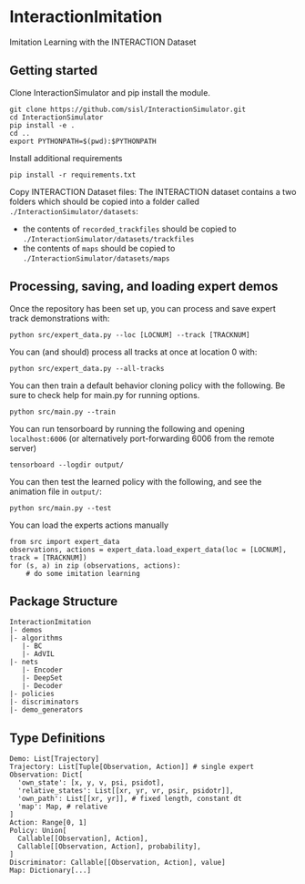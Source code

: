 # InteractionImitation
Imitation Learning with the INTERACTION Dataset

## Getting started
Clone InteractionSimulator and pip install the module.
```
git clone https://github.com/sisl/InteractionSimulator.git
cd InteractionSimulator
pip install -e .
cd ..
export PYTHONPATH=$(pwd):$PYTHONPATH
```
Install additional requirements
```
pip install -r requirements.txt
```
Copy INTERACTION Dataset files:
The INTERACTION dataset contains a two folders which should be copied into a folder called `./InteractionSimulator/datasets`: 
  - the contents of `recorded_trackfiles` should be copied to `./InteractionSimulator/datasets/trackfiles`
  - the contents of `maps` should be copied to `./InteractionSimulator/datasets/maps`

## Processing, saving, and loading expert demos
Once the repository has been set up, you can process and save expert track demonstrations with:
```
python src/expert_data.py --loc [LOCNUM] --track [TRACKNUM]
```
You can (and should) process all tracks at once at location 0 with:
```
python src/expert_data.py --all-tracks
```

You can then train a default behavior cloning policy with the following. Be sure to check help for main.py for running options.
```
python src/main.py --train
```
You can run tensorboard by running the following and opening `localhost:6006` (or alternatively port-forwarding 6006 from the remote server)
```
tensorboard --logdir output/
```
You can then test the learned policy with the following, and see the animation file in `output/`:
```
python src/main.py --test
```


You can load the experts actions manually
```
from src import expert_data
observations, actions = expert_data.load_expert_data(loc = [LOCNUM], track = [TRACKNUM])
for (s, a) in zip (observations, actions):
    # do some imitation learning
```


## Package Structure
```
InteractionImitation
|- demos
|- algorithms
   |- BC
   |- AdVIL
|- nets
   |- Encoder
   |- DeepSet
   |- Decoder
|- policies
|- discriminators
|- demo_generators
```

## Type Definitions
```
Demo: List[Trajectory]
Trajectory: List[Tuple[Observation, Action]] # single expert
Observation: Dict[
  'own_state': [x, y, v, psi, psidot],
  'relative_states': List[[xr, yr, vr, psir, psidotr]],
  'own_path': List[[xr, yr]], # fixed length, constant dt
  'map': Map, # relative
]
Action: Range[0, 1]
Policy: Union[
  Callable[[Observation], Action],
  Callable[[Observation, Action], probability],
]
Discriminator: Callable[[Observation, Action], value]
Map: Dictionary[...]
```
